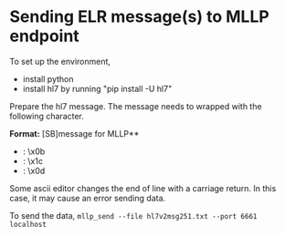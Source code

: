# Sending ELR message(s) to MLLP endpoint
To set up the environment,
* install python
* install hl7 by running "pip install -U hl7"

Prepare the hl7 message. The message needs to wrapped with the following character.

**Format:** [SB]message<EB><CR> for MLLP**
* <SB>: \x0b
* <EB>: \x1c
* <CR>: \x0d

Some ascii editor changes the end of line with a carriage return. In this case, it may cause
an error sending data.

To send the data, 
```mllp_send --file hl7v2msg251.txt --port 6661 localhost```
